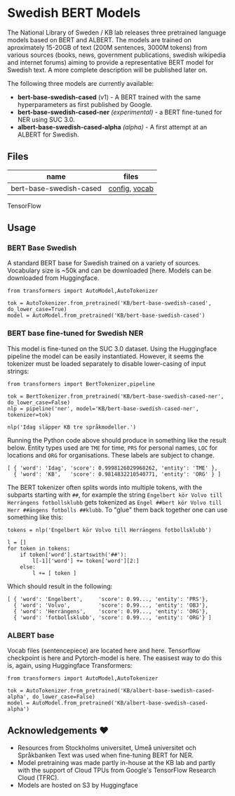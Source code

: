 # Swedish BERT Models

The National Library of Sweden / KB lab releases three pretrained language models based on BERT and ALBERT. The models are trained on aproximately 15-20GB of text (200M sentences, 3000M tokens) from various sources (books, news, government publications, swedish wikipedia and internet forums) aiming to provide a representative BERT model for Swedish text. A more complete description will be published later on.

The following three models are currently available:

- **bert-base-swedish-cased** (v1) - A BERT trained with the same hyperparameters as first published by Google.
- **bert-base-swedish-cased-ner** *(experimental)* - a BERT fine-tuned for NER using SUC 3.0.
- **albert-base-swedish-cased-alpha** *(alpha)* - A first attempt at an ALBERT for Swedish.

## Files

| **name**                | **files** |
|-------------------------|-----------|
| bert-base-swedish-cased | [config](https://s3.amazonaws.com/models.huggingface.co/bert/KB/bert-base-swedish-cased/config.json), [vocab](https://s3.amazonaws.com/models.huggingface.co/bert/KB/bert-base-swedish-cased/vocab.txt) |

TensorFlow 

## Usage

### BERT Base Swedish

A standard BERT base for Swedish trained on a variety of sources. Vocabulary size is ~50k and can be downloaded [here. Models can be downloaded from Huggingface.

```
from transformers import AutoModel,AutoTokenizer

tok = AutoTokenizer.from_pretrained('KB/bert-base-swedish-cased', do_lower_case=True)
model = AutoModel.from_pretrained('KB/bert-base-swedish-cased')
```


### BERT base fine-tuned for Swedish NER

This model is fine-tuned on the SUC 3.0 dataset. Using the Huggingface pipeline the model can be easily instantiated. However, it seems the tokenizer must be loaded separately to disable lower-casing of input strings:

```
from transformers import BertTokenizer,pipeline

tok = BertTokenizer.from_pretrained('KB/bert-base-swedish-cased-ner', do_lower_case=False)
nlp = pipeline('ner', model='KB/bert-base-swedish-cased-ner', tokenizer=tok)

nlp('Idag släpper KB tre språkmodeller.')
```

Running the Python code above should produce in something like the result below. Entity types used are `TME` for time, `PRS` for personal names, `LOC` for locations and `ORG` for organisations. These labels are subject to change.

```
[ { 'word': 'Idag', 'score': 0.9998126029968262, 'entity': 'TME' },
  { 'word': 'KB',   'score': 0.9814832210540771, 'entity': 'ORG' } ]
```

The BERT tokenizer often splits words into multiple tokens, with the subparts starting with `##`, for example the string `Engelbert kör Volvo till Herrängens fotbollsklubb` gets tokenized as `Engel ##bert kör Volvo till Herr ##ängens fotbolls ##klubb`. To "glue" them back together one can use something like this:

```
tokens = nlp('Engelbert kör Volvo till Herrängens fotbollsklubb')

l = []
for token in tokens:
    if token['word'].startswith('##'):
        l[-1]['word'] += token['word'][2:]
    else:
        l += [ token ]
```

Which should result in the following:

```
[ { 'word': 'Engelbert',     'score': 0.99..., 'entity': 'PRS'},
  { 'word': 'Volvo',         'score': 0.99..., 'entity': 'OBJ'},
  { 'word': 'Herrängens',    'score': 0.99..., 'entity': 'ORG'},
  { 'word': 'fotbollsklubb', 'score': 0.99..., 'entity': 'ORG'} ]
```


### ALBERT base

Vocab files (sentencepiece) are located here and here. Tensorflow checkpoint is here and Pytorch-model is here. The easisest way to do this is, again, using Huggingface Transformers:

```
from transformers import AutoModel,AutoTokenizer

tok = AutoTokenizer.from_pretrained('KB/albert-base-swedish-cased-alpha', do_lower_case=False)
model = AutoModel.from_pretrained('KB/albert-base-swedish-cased-alpha')
```

## Acknowledgements ❤️

- Resources from Stockholms universitet, Umeå universitet och Språkbanken Text was used when fine-tuning BERT for NER.
- Model pretraining was made partly in-house at the KB lab and partly with the support of Cloud TPUs from Google's TensorFlow Research Cloud (TFRC).
- Models are hosted on S3 by Huggingface

